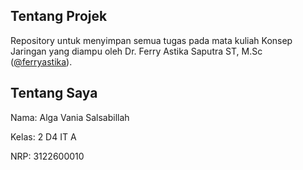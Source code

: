 ## Tentang Projek

Repository untuk menyimpan semua tugas pada mata kuliah Konsep Jaringan yang diampu oleh Dr. Ferry Astika Saputra ST, M.Sc (<a href="https://github.com/ferryastika" target="_blank">@ferryastika</a>).

## Tentang Saya
Nama: Alga Vania Salsabillah

Kelas: 2 D4 IT A

NRP: 3122600010